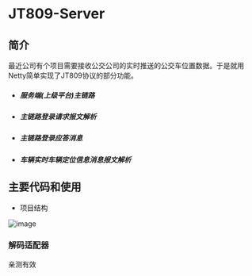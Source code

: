 # JT809-Server
## 简介

最近公司有个项目需要接收公交公司的实时推送的公交车位置数据。于是就用Netty简单实现了JT809协议的部分功能。

- ##### 服务端(上级平台)主链路

- ##### 主链路登录请求报文解析

- ##### 主链路登录应答消息

- ##### 车辆实时车辆定位信息消息报文解析

## 主要代码和使用

- 项目结构

![image](https://github.com/leedan/jt809-server/assets/11623253/2761c9dd-b9de-4047-9cb9-a36f7b2f1928)


### 解码适配器
亲测有效

```

